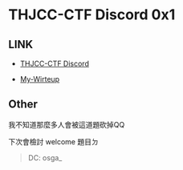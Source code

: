 # THJCC-CTF Discord 0x1

## LINK
- [THJCC-CTF Discord](https://discord.gg/RDhf7rxz4f)

- [My-Wirteup](https://blog.osga.dev/posts/thjcc_writeup/)

## Other
我不知道那麼多人會被這道題砍掉QQ

下次會檢討 welcome 題目ㄉ 

> DC: osga_
